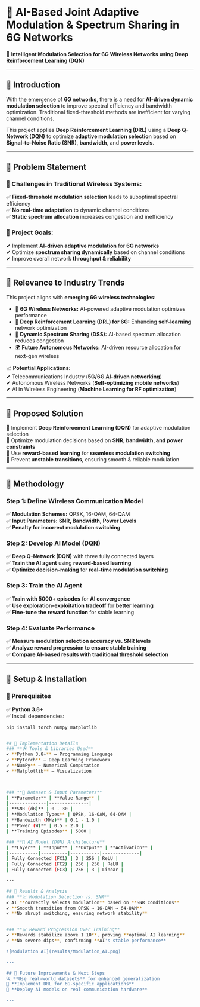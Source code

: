 # 📡 AI-Based Joint Adaptive Modulation & Spectrum Sharing in 6G Networks

🚀 **Intelligent Modulation Selection for 6G Wireless Networks using Deep Reinforcement Learning (DQN)**  

---

## 📌 Introduction
With the emergence of **6G networks**, there is a need for **AI-driven dynamic modulation selection** to improve spectral efficiency and bandwidth optimization. Traditional fixed-threshold methods are inefficient for varying channel conditions.

This project applies **Deep Reinforcement Learning (DRL)** using a **Deep Q-Network (DQN)** to optimize **adaptive modulation selection** based on **Signal-to-Noise Ratio (SNR)**, **bandwidth**, and **power levels**.

---

## 📌 Problem Statement
### 🚨 Challenges in Traditional Wireless Systems:
✅ **Fixed-threshold modulation selection** leads to suboptimal spectral efficiency  
✅ **No real-time adaptation** to dynamic channel conditions  
✅ **Static spectrum allocation** increases congestion and inefficiency  

### 🎯 Project Goals:
✔ Implement **AI-driven adaptive modulation** for **6G networks**  
✔ Optimize **spectrum sharing dynamically** based on channel conditions  
✔ Improve overall network **throughput & reliability**  

---

## 📌 Relevance to Industry Trends
This project aligns with **emerging 6G wireless technologies**:
- 📡 **6G Wireless Networks:** AI-powered adaptive modulation optimizes performance  
- 🤖 **Deep Reinforcement Learning (DRL) for 6G:** Enhancing **self-learning** network optimization  
- 📶 **Dynamic Spectrum Sharing (DSS):** AI-based spectrum allocation reduces congestion  
- 🌍 **Future Autonomous Networks:** AI-driven resource allocation for next-gen wireless  

📈 **Potential Applications:**  
✔ Telecommunications Industry (**5G/6G AI-driven networking**)  
✔ Autonomous Wireless Networks (**Self-optimizing mobile networks**)  
✔ AI in Wireless Engineering (**Machine Learning for RF optimization**)  

---

## 📌 Proposed Solution
🔹 Implement **Deep Reinforcement Learning (DQN)** for adaptive modulation selection  
🔹 Optimize modulation decisions based on **SNR, bandwidth, and power constraints**  
🔹 Use **reward-based learning** for **seamless modulation switching**  
🔹 Prevent **unstable transitions**, ensuring smooth & reliable modulation  

---

## 📌 Methodology
### **Step 1: Define Wireless Communication Model**
✅ **Modulation Schemes:** QPSK, 16-QAM, 64-QAM  
✅ **Input Parameters:** **SNR, Bandwidth, Power Levels**  
✅ **Penalty for incorrect modulation switching**  

### **Step 2: Develop AI Model (DQN)**
✅ **Deep Q-Network (DQN)** with three fully connected layers  
✅ **Train the AI agent** using **reward-based learning**  
✅ **Optimize decision-making** for **real-time modulation switching**  

### **Step 3: Train the AI Agent**
✅ **Train with 5000+ episodes** for **AI convergence**  
✅ **Use exploration-exploitation tradeoff** for **better learning**  
✅ **Fine-tune the reward function** for stable learning  

### **Step 4: Evaluate Performance**
✅ **Measure modulation selection accuracy vs. SNR levels**  
✅ **Analyze reward progression to ensure stable training**  
✅ **Compare AI-based results with traditional threshold selection**  

---

## 📌 Setup & Installation
### **🔧 Prerequisites**
✅ **Python 3.8+**  
✅ Install dependencies:
```bash
pip install torch numpy matplotlib


## 📌 Implementation Details
### **🛠 Tools & Libraries Used**
✔ **Python 3.8+** – Programming Language  
✔ **PyTorch** – Deep Learning Framework  
✔ **NumPy** – Numerical Computation  
✔ **Matplotlib** – Visualization  



### **📡 Dataset & Input Parameters**
| **Parameter** | **Value Range** |
|--------------|---------------|
| **SNR (dB)** | 0 - 30 |
| **Modulation Types** | QPSK, 16-QAM, 64-QAM |
| **Bandwidth (MHz)** | 0.1 - 1.0 |
| **Power (W)** | 0.5 - 2.0 |
| **Training Episodes** | 5000 |

### **🧠 AI Model (DQN) Architecture**
| **Layer** | **Input** | **Output** | **Activation** |
|-----------|----------|-----------|--------------|
| Fully Connected (FC1) | 3 | 256 | ReLU |
| Fully Connected (FC2) | 256 | 256 | ReLU |
| Fully Connected (FC3) | 256 | 3 | Linear |

---

## 📌 Results & Analysis
### **📈 Modulation Selection vs. SNR**
✔ AI **correctly selects modulation** based on **SNR conditions**  
✔ **Smooth transition from QPSK → 16-QAM → 64-QAM**  
✔ **No abrupt switching, ensuring network stability**  


### **📊 Reward Progression Over Training**
✔ **Rewards stabilize above 1.10**, proving **optimal AI learning**  
✔ **No severe dips**, confirming **AI's stable performance**  

![Modulation AI](results/Modulation_AI.png)

---

## 📌 Future Improvements & Next Steps
🔍 **Use real-world datasets** for enhanced generalization  
📡 **Implement DRL for 6G-specific applications**  
🧠 **Deploy AI models on real communication hardware**  

---

